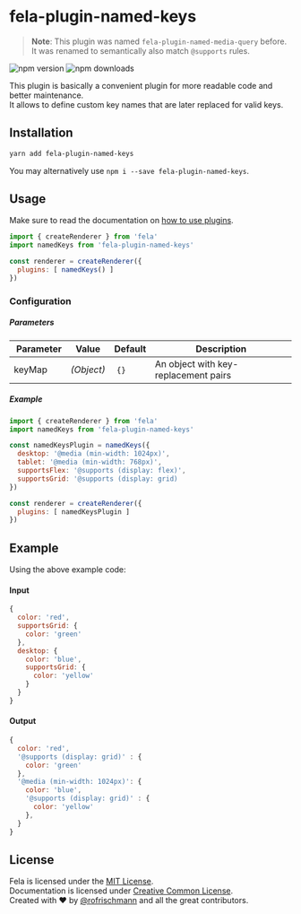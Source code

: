 # fela-plugin-named-keys

> **Note**: This plugin was named `fela-plugin-named-media-query` before. It was renamed to semantically also match `@supports` rules.

<img alt="npm version" src="https://badge.fury.io/js/fela-plugin-named-keys.svg"> <img alt="npm downloads" src="https://img.shields.io/npm/dm/fela-plugin-named-keys.svg">

This plugin is basically a convenient plugin for more readable code and better maintenance.<br>
It allows to define custom key names that are later replaced for valid keys.

## Installation
```sh
yarn add fela-plugin-named-keys
```
You may alternatively use `npm i --save fela-plugin-named-keys`.


## Usage
Make sure to read the documentation on [how to use plugins](http://fela.js.org/docs/advanced/Plugins.html).

```javascript
import { createRenderer } from 'fela'
import namedKeys from 'fela-plugin-named-keys'

const renderer = createRenderer({
  plugins: [ namedKeys() ]
})
```

### Configuration
##### Parameters
| Parameter | Value | Default | Description |
| --- | --- | --- | --- |
| keyMap | *(Object)* | `{}` | An object with key-replacement pairs |

##### Example
```javascript
import { createRenderer } from 'fela'
import namedKeys from 'fela-plugin-named-keys'

const namedKeysPlugin = namedKeys({
  desktop: '@media (min-width: 1024px)',
  tablet: '@media (min-width: 768px)',
  supportsFlex: '@supports (display: flex)',
  supportsGrid: '@supports (display: grid)
})

const renderer = createRenderer({
  plugins: [ namedKeysPlugin ]
})
```

## Example
Using the above example code:

#### Input
```javascript
{
  color: 'red',
  supportsGrid: {
    color: 'green'
  },
  desktop: {
    color: 'blue',
    supportsGrid: {
      color: 'yellow'
    }
  }
}
```
#### Output
```javascript
{
  color: 'red',
  '@supports (display: grid)' : {
    color: 'green'
  },
  '@media (min-width: 1024px)': {
    color: 'blue',
    '@supports (display: grid)' : {
      color: 'yellow'
    },
  }
}
```

## License
Fela is licensed under the [MIT License](http://opensource.org/licenses/MIT).<br>
Documentation is licensed under [Creative Common License](http://creativecommons.org/licenses/by/4.0/).<br>
Created with ♥ by [@rofrischmann](http://rofrischmann.de) and all the great contributors.
